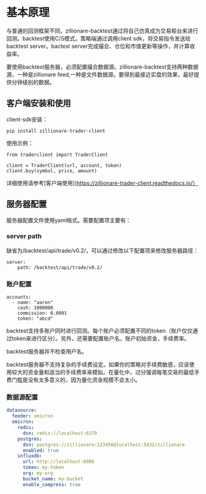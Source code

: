 # 基本原理

与普通的回测框架不同，zillionare-backtest通过将自己仿真成为交易柜台来进行回测。backtest使用C/S模式。策略端通过调用client sdk，将交易指令发送给backtest server。bactest server完成撮合、仓位和市值更新等操作，并计算收益率。

要使用backtest服务器，必须配置撮合数据源。zillionare-backtest支持两种数据源，一种是zillionare feed,一种是文件数据源。要得到最接近实盘的效果，最好提供分钟级别的数据。

## 客户端安装和使用

client-sdk安装：
```
pip install zillionare-trader-client
```

使用示例：
```
from traderclient import TraderClient

client = TraderClient(url, account, token)
client.buy(symbol, price, amount)
```
详细使用请参考[客户端使用](https://zillionare-trader-client.readthedocs.io/）

## 服务器配置

服务器配置文件使用yaml格式。需要配置项主要有：

### server path
缺省为/backtest/api/trade/v0.2/，可以通过修改以下配置项来修改服务器路径：
```
server:
    path: /backtest/api/trade/v0.2/
```

### 账户配置
```
accounts:
  - name: "aaron"
    cash: 1000000
    commission: 0.0001
    token: "abcd"
```
backtest支持多账户同时进行回测。每个账户必须配置不同的token（账户仅仅通过token来进行区分）。另外，还需要配置账户名，账户初始资金，手续费率。

backtest服务器并不检查用户名。

backtest服务器不支持复杂的手续费设定。如果你的策略对手续费敏感，应该使用较大的资金量和适当的手续费率来模拟。在量化中，过分强调每笔交易的最低手费门槛是没有太多意义的，因为量化资金规模不会太小。

### 数据源配置
``` yaml
datasource:
  feeder: omicron
  omicron:
    redis:
      dsn: redis://localhost:6379
    postgres:
      dsn: postgres://zillionare:123456@localhost:5432/zillionare
      enabled: true
    influxdb:
      url: http://localhost:8086
      token: my-token
      org: my-org
      bucket_name: my-bucket
      enable_compress: true
```
